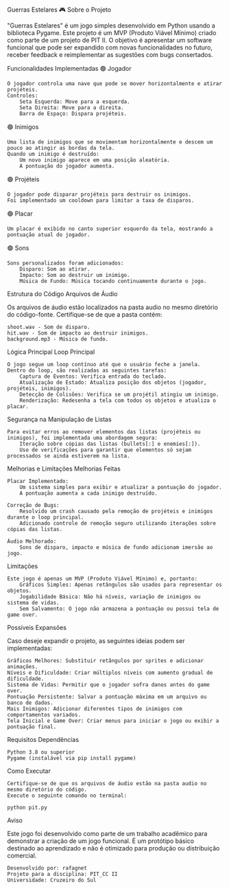 Guerras Estelares 🎮
Sobre o Projeto

"Guerras Estelares" é um jogo simples desenvolvido em Python usando a biblioteca Pygame. Este projeto é um MVP (Produto Viável Mínimo) criado como parte de um projeto de PIT II. O objetivo é apresentar um software funcional que pode ser expandido com novas funcionalidades no futuro, receber feedback e reimplementar as sugestões com bugs consertados.

Funcionalidades Implementadas
🟢 Jogador

    O jogador controla uma nave que pode se mover horizontalmente e atirar projéteis.
    Controles:
        Seta Esquerda: Move para a esquerda.
        Seta Direita: Move para a direita.
        Barra de Espaço: Dispara projéteis.

🟢 Inimigos

    Uma lista de inimigos que se movimentam horizontalmente e descem um pouco ao atingir as bordas da tela.
    Quando um inimigo é destruído:
        Um novo inimigo aparece em uma posição aleatória.
        A pontuação do jogador aumenta.

🟢 Projéteis

    O jogador pode disparar projéteis para destruir os inimigos.
    Foi implementado um cooldown para limitar a taxa de disparos.

🟢 Placar

    Um placar é exibido no canto superior esquerdo da tela, mostrando a pontuação atual do jogador.

🟢 Sons

    Sons personalizados foram adicionados:
        Disparo: Som ao atirar.
        Impacto: Som ao destruir um inimigo.
        Música de Fundo: Música tocando continuamente durante o jogo.

Estrutura do Código
Arquivos de Áudio

Os arquivos de áudio estão localizados na pasta audio no mesmo diretório do código-fonte. Certifique-se de que a pasta contém:

    shoot.wav - Som de disparo.
    hit.wav - Som de impacto ao destruir inimigos.
    background.mp3 - Música de fundo.

Lógica Principal
Loop Principal

    O jogo segue um loop contínuo até que o usuário feche a janela.
    Dentro do loop, são realizadas as seguintes tarefas:
        Captura de Eventos: Verifica entrada do teclado.
        Atualização de Estado: Atualiza posição dos objetos (jogador, projéteis, inimigos).
        Detecção de Colisões: Verifica se um projétil atingiu um inimigo.
        Renderização: Redesenha a tela com todos os objetos e atualiza o placar.

Segurança na Manipulação de Listas

    Para evitar erros ao remover elementos das listas (projéteis ou inimigos), foi implementada uma abordagem segura:
        Iteração sobre cópias das listas (bullets[:] e enemies[:]).
        Uso de verificações para garantir que elementos só sejam processados se ainda estiverem na lista.

Melhorias e Limitações
Melhorias Feitas

    Placar Implementado:
        Um sistema simples para exibir e atualizar a pontuação do jogador.
        A pontuação aumenta a cada inimigo destruído.

    Correção de Bugs:
        Resolvido um crash causado pela remoção de projéteis e inimigos durante o loop principal.
        Adicionado controle de remoção seguro utilizando iterações sobre cópias das listas.

    Áudio Melhorado:
        Sons de disparo, impacto e música de fundo adicionam imersão ao jogo.

Limitações

    Este jogo é apenas um MVP (Produto Viável Mínimo) e, portanto:
        Gráficos Simples: Apenas retângulos são usados para representar os objetos.
        Jogabilidade Básica: Não há níveis, variação de inimigos ou sistema de vidas.
        Sem Salvamento: O jogo não armazena a pontuação ou possui tela de game over.

Possíveis Expansões

Caso deseje expandir o projeto, as seguintes ideias podem ser implementadas:

    Gráficos Melhores: Substituir retângulos por sprites e adicionar animações.
    Níveis e Dificuldade: Criar múltiplos níveis com aumento gradual de dificuldade.
    Sistema de Vidas: Permitir que o jogador sofra danos antes do game over.
    Pontuação Persistente: Salvar a pontuação máxima em um arquivo ou banco de dados.
    Mais Inimigos: Adicionar diferentes tipos de inimigos com comportamentos variados.
    Tela Inicial e Game Over: Criar menus para iniciar o jogo ou exibir a pontuação final.

Requisitos
Dependências

    Python 3.8 ou superior
    Pygame (instalável via pip install pygame)

Como Executar

    Certifique-se de que os arquivos de áudio estão na pasta audio no mesmo diretório do código.
    Execute o seguinte comando no terminal:

    python pit.py

Aviso

Este jogo foi desenvolvido como parte de um trabalho acadêmico para demonstrar a criação de um jogo funcional. É um protótipo básico destinado ao aprendizado e não é otimizado para produção ou distribuição comercial.

    Desenvolvido por: rafagnet
    Projeto para a disciplina: PIT_CC II
    Universidade: Cruzeiro do Sul


